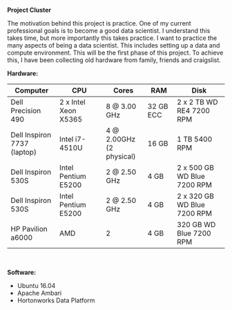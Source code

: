 
<b>Project Cluster</b>

The motivation behind this project is practice. One of my current professional goals is to become a good data scientist. I understand this takes time, but more importantly this takes practice. I want to practice the many aspects of being a data scientist. This includes setting up a data and compute environment. This will be the first phase of this project. To achieve this, I have been collecting old hardware from family, friends and craigslist.

<b>Hardware:</b>

| Computer | CPU | Cores | RAM | Disk |
| --- | --- | --- | --- | --- |
| Dell Precision 490 | 2 x Intel Xeon X5365 | 8 @ 3.00 GHz | 32 GB ECC | 2 x 2 TB WD RE4 7200 RPM |
| Dell Inspiron 7737<br>(laptop) | Intel i7-4510U | 4 @ 2.00GHz<br>(2 physical) | 16 GB | 1 TB 5400 RPM |
| Dell Inspiron 530S | Intel Pentium E5200 | 2 @ 2.50 GHz | 4 GB | 2 x 500 GB WD Blue 7200 RPM |
| Dell Inspiron 530S | Intel Pentium E5200 | 2 @ 2.50 GHz | 4 GB | 2 x 320 GB WD Blue 7200 RPM |
| HP Pavilion a6000 | AMD | 2 | 4 GB | 320 GB WD Blue 7200 RPM |

<br>

<b>Software:</b>
 - Ubuntu 16.04
 - Apache Ambari
 - Hortonworks Data Platform